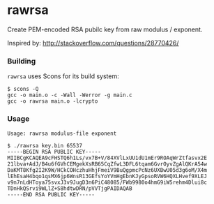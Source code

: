 # rawrsa
Create PEM-encoded RSA pubilc key from raw modulus / exponent.

Inspired by: http://stackoverflow.com/questions/28770426/

### Building

`rawrsa` uses Scons for its build system:

```
$ scons -Q
gcc -o main.o -c -Wall -Werror -g main.c
gcc -o rawrsa main.o -lcrypto
```

### Usage

```
Usage: rawrsa modulus-file exponent

$ ./rawrsa key.bin 65537
-----BEGIN RSA PUBLIC KEY-----
MIIBCgKCAQEA9cFHSTQ6h1Ls/vx7B+V/84XVlLxUU1dU1mEr9ROAqWrZtfasvx2E
21lbva+AdJ/B4u6fGVhCEMgekXsRB65CqZfwL3DFL6tqam6GvrOyvZgAlQKrA54w
DaKMT8Kfg2I2K9W/HCkCOHczhuHhjFmeiV9BuQgpmcPcNz6UXBwU05d3g6oM/X4m
lEhEsaH4bqo1qsMX6jp6WnsR13GEfsYoYVmHgEbnKJyGpsoRVW6HQXLHvef9XLEJ
v9n7nLdHToya75svxJ3v9JugD3n6PiC48085/FWb9980o4hmG9iW5rehm4Dlui8c
TDnHkQSrvi9WLlZ+S8hdtwDRN/pVVTjgPAIDAQAB
-----END RSA PUBLIC KEY-----
```
